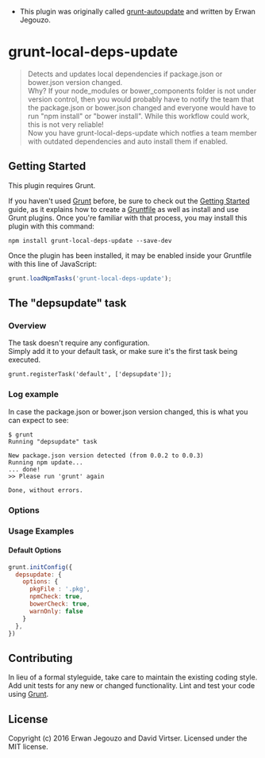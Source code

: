 * This plugin was originally called [grunt-autoupdate](https://github.com/erwanjegouzo/grunt-autoupdate) and written by Erwan Jegouzo.

# grunt-local-deps-update

> Detects and updates local dependencies if package.json or bower.json version changed.  
Why? If your node_modules or bower_components folder is not under version control, then you would probably have to notify the team that the package.json or bower.json changed and everyone would have to run "npm install" or "bower install". While this workflow could work, this is not very reliable!  
Now you have grunt-local-deps-update which notfies a team member with outdated dependencies and auto install them if enabled.


## Getting Started
This plugin requires Grunt.

If you haven't used [Grunt](http://gruntjs.com/) before, be sure to check out the [Getting Started](http://gruntjs.com/getting-started) guide, as it explains how to create a [Gruntfile](http://gruntjs.com/sample-gruntfile) as well as install and use Grunt plugins. Once you're familiar with that process, you may install this plugin with this command:

```shell
npm install grunt-local-deps-update --save-dev
```

Once the plugin has been installed, it may be enabled inside your Gruntfile with this line of JavaScript:

```js
grunt.loadNpmTasks('grunt-local-deps-update');
```



## The "depsupdate" task

### Overview
The task doesn't require any configuration.  
Simply add it to your default task, or make sure it's the first task being executed.

```
grunt.registerTask('default', ['depsupdate']);
```

### Log example
In case the package.json or bower.json version changed, this is what you can expect to see:
```
$ grunt
Running "depsupdate" task

New package.json version detected (from 0.0.2 to 0.0.3)
Running npm update...
... done!
>> Please run 'grunt' again

Done, without errors.
```

### Options

### Usage Examples

#### Default Options

```js
grunt.initConfig({
  depsupdate: {
    options: {
      pkgFile : '.pkg',
      npmCheck: true,
      bowerCheck: true,
      warnOnly: false
    }
  },
})
```

## Contributing
In lieu of a formal styleguide, take care to maintain the existing coding style. Add unit tests for any new or changed functionality. Lint and test your code using [Grunt](http://gruntjs.com/).

## License
Copyright (c) 2016 Erwan Jegouzo and David Virtser. Licensed under the MIT license.
